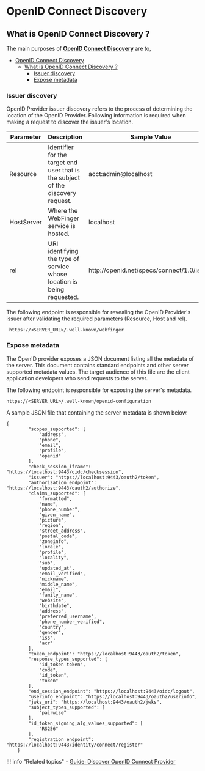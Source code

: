 # OpenID Connect Discovery 

## What is OpenID Connect Discovery ?

The main purposes of [**OpenID Connect Discovery**](https://openid.net/specs/openid-connect-discovery-1_0.html) are to,

- [OpenID Connect Discovery](#openid-connect-discovery)
  - [What is OpenID Connect Discovery ?](#what-is-openid-connect-discovery-)
    - [Issuer discovery](#issuer-discovery)
    - [Expose metadata](#expose-metadata)

### Issuer discovery

OpenID Provider issuer discovery refers to the process of determining the location
of the OpenID Provider. Following information is required when making a request to discover the issuer's location.
  
 <table>
 <thead>
 <tr class="header">
 <th>Parameter</th>
 <th>Description</th>
 <th>Sample Value</th>
 </tr>
 </thead>
 <tbody>
 <tr class="odd">
 <td>Resource</td>
 <td>Identifier for the target end user that is the subject of the discovery request.</td>
 <td>acct:admin@localhost</td>
 </tr>
 <tr class="even">
 <td>HostServer</td>
 <td>Where the WebFinger service is hosted.</td>
 <td>localhost</td>
 </tr>
 <tr class="odd">
 <td>rel</td>
 <td>URI identifying the type of service whose location is being requested.</td>
 <td>http://openid.net/specs/connect/1.0/issuer</td>
 </tr>
 </tbody>
 </table>
 
 The following endpoint is responsible for revealing the OpenID Provider's
 issuer after validating the required parameters (Resource, Host and rel). 
 
 ``` https://<SERVER_URL>/.well-known/webfinger```
 
### Expose metadata
 
 The OpenID provider exposes a JSON document listing all the metadata of the server. 
 This document contains standard endpoints and other server supported metadata values. 
 The target audience of this file are the client application developers who send requests to the
 server.
 
 The following endpoint is responsible for exposing the server's metadata.
 
 ```https://<SERVER_URL>/.well-known/openid-configuration```
 
 A sample JSON file that containing the server metadata is shown below.
```
{
        "scopes_supported": [
            "address",
            "phone",
            "email",
            "profile",
            "openid"
        ],
        "check_session_iframe": "https://localhost:9443/oidc/checksession",
        "issuer": "https://localhost:9443/oauth2/token",
        "authorization_endpoint": "https://localhost:9443/oauth2/authorize",
        "claims_supported": [
            "formatted",
            "name",
            "phone_number",
            "given_name",
            "picture",
            "region",
            "street_address",
            "postal_code",
            "zoneinfo",
            "locale",
            "profile",
            "locality",
            "sub",
            "updated_at",
            "email_verified",
            "nickname",
            "middle_name",
            "email",
            "family_name",
            "website",
            "birthdate",
            "address",
            "preferred_username",
            "phone_number_verified",
            "country",
            "gender",
            "iss",
            "acr"
        ],
        "token_endpoint": "https://localhost:9443/oauth2/token",
        "response_types_supported": [
            "id_token token",
            "code",
            "id_token",
            "token"
        ],
        "end_session_endpoint": "https://localhost:9443/oidc/logout",
        "userinfo_endpoint": "https://localhost:9443/oauth2/userinfo",
        "jwks_uri": "https://localhost:9443/oauth2/jwks",
        "subject_types_supported": [
            "pairwise"
        ],
        "id_token_signing_alg_values_supported": [
            "RS256"
        ],
        "registration_endpoint": "https://localhost:9443/identity/connect/register"
    }
```

!!! info "Related topics"
        - [Guide: Discover OpenID Connect Provider](../../../../guides/login/oidc-discovery)
